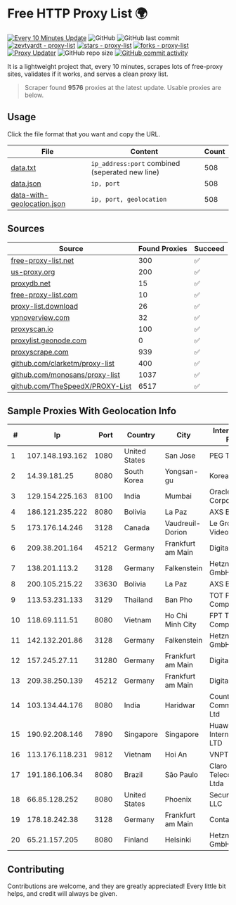 
# Free HTTP Proxy List 🌍

[![Every 10 Minutes Update](https://github.com/mertguvencli/http-proxy-list/actions/workflows/main.yml/badge.svg?branch=main)](https://github.com/mertguvencli/http-proxy-list/actions/workflows/main.yml)
![GitHub](https://img.shields.io/github/license/mertguvencli/http-proxy-list)
![GitHub last commit](https://img.shields.io/github/last-commit/mertguvencli/http-proxy-list)
[![zevtyardt - proxy-list](https://img.shields.io/static/v1?label=zevtyardt&message=proxy-list&color=blue&logo=github)](https://github.com/zevtyardt/proxy-list "Go to GitHub repo")
[![stars - proxy-list](https://img.shields.io/github/stars/zevtyardt/proxy-list?style=social)](https://github.com/zevtyardt/proxy-list)
[![forks - proxy-list](https://img.shields.io/github/forks/zevtyardt/proxy-list?style=social)](https://github.com/zevtyardt/proxy-list)
[![Proxy Updater](https://github.com/zevtyardt/proxy-list/workflows/Proxy%20Updater/badge.svg)](https://github.com/zevtyardt/proxy-list/actions?query=workflow:"Proxy+Updater")
![GitHub repo size](https://img.shields.io/github/repo-size/zevtyardt/proxy-list)
[![GitHub commit activity](https://img.shields.io/github/commit-activity/m/zevtyardt/proxy-list?logo=commits)](https://github.com/zevtyardt/proxy-list/commits/main)

It is a lightweight project that, every 10 minutes, scrapes lots of free-proxy sites, validates if it works, and serves a clean proxy list.

> Scraper found **9576** proxies at the latest update. Usable proxies are below.

## Usage

Click the file format that you want and copy the URL.

|File|Content|Count|
|----|-------|-----|
|[data.txt](https://raw.githubusercontent.com/mertguvencli/http-proxy-list/main/proxy-list/data.txt)|`ip_address:port` combined (seperated new line)|508|
|[data.json](https://raw.githubusercontent.com/mertguvencli/http-proxy-list/main/proxy-list/data.json)|`ip, port`|508|
|[data-with-geolocation.json](https://raw.githubusercontent.com/mertguvencli/http-proxy-list/main/proxy-list/data-with-geolocation.json)|`ip, port, geolocation`|508|

## Sources

|Source|Found Proxies|Succeed|
|------|-------------|-------|
|[free-proxy-list.net](https://free-proxy-list.net)|300|✅|
|[us-proxy.org](https://www.us-proxy.org)|200|✅|
|[proxydb.net](http://proxydb.net)|15|✅|
|[free-proxy-list.com](https://free-proxy-list.com/?page=&port=&type%5B%5D=http&type%5B%5D=https&up_time=0&search=Search)|10|✅|
|[proxy-list.download](https://www.proxy-list.download/HTTP)|26|✅|
|[vpnoverview.com](https://vpnoverview.com/privacy/anonymous-browsing/free-proxy-servers)|32|✅|
|[proxyscan.io](https://www.proxyscan.io)|100|✅|
|[proxylist.geonode.com](https://proxylist.geonode.com/api/proxy-list?limit=300&page=1&sort_by=lastChecked&sort_type=desc&protocols=http,https)|0|✅|
|[proxyscrape.com](https://api.proxyscrape.com/v2/?request=displayproxies&protocol=http&timeout=10000&country=all&ssl=all&anonymity=all)|939|✅|
|[github.com/clarketm/proxy-list](https://raw.githubusercontent.com/clarketm/proxy-list/master/proxy-list-raw.txt)|400|✅|
|[github.com/monosans/proxy-list](https://raw.githubusercontent.com/monosans/proxy-list/main/proxies/http.txt)|1037|✅|
|[github.com/TheSpeedX/PROXY-List](https://raw.githubusercontent.com/TheSpeedX/PROXY-List/master/http.txt)|6517|✅|


## Sample Proxies With Geolocation Info

|#|Ip|Port|Country|City|Internet Service Provider|
|-|--|----|-------|----|-------------------------|
|1|107.148.193.162|1080|United States|San Jose|PEG TECH INC|
|2|14.39.181.25|8080|South Korea|Yongsan-gu|Korea Telecom|
|3|129.154.225.163|8100|India|Mumbai|Oracle Corporation|
|4|186.121.235.222|8080|Bolivia|La Paz|AXS Bolivia S. A.|
|5|173.176.14.246|3128|Canada|Vaudreuil-Dorion|Le Groupe Videotron Ltee|
|6|209.38.201.164|45212|Germany|Frankfurt am Main|DigitalOcean, LLC|
|7|138.201.113.2|3128|Germany|Falkenstein|Hetzner Online GmbH|
|8|200.105.215.22|33630|Bolivia|La Paz|AXS Bolivia S. A.|
|9|113.53.231.133|3129|Thailand|Ban Pho|TOT Public Company Limited|
|10|118.69.111.51|8080|Vietnam|Ho Chi Minh City|FPT Telecom Company|
|11|142.132.201.86|3128|Germany|Falkenstein|Hetzner Online GmbH|
|12|157.245.27.11|31280|Germany|Frankfurt am Main|DigitalOcean, LLC|
|13|209.38.250.139|45212|Germany|Frankfurt am Main|DigitalOcean, LLC|
|14|103.134.44.176|8080|India|Haridwar|Countrylink Communiction Pvt Ltd|
|15|190.92.208.146|7890|Singapore|Singapore|Huawei International Pte. LTD|
|16|113.176.118.231|9812|Vietnam|Hoi An|VNPT|
|17|191.186.106.34|8080|Brazil|São Paulo|Claro NXT Telecomunicacoes Ltda|
|18|66.85.128.252|8080|United States|Phoenix|Secured Servers LLC|
|19|178.18.242.38|3128|Germany|Frankfurt am Main|Contabo GmbH|
|20|65.21.157.205|8080|Finland|Helsinki|Hetzner Online GmbH|



## Contributing

Contributions are welcome, and they are greatly appreciated! Every
little bit helps, and credit will always be given.

